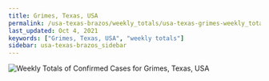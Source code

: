 ```yaml
---
title: Grimes, Texas, USA
permalink: /usa-texas-brazos/weekly_totals/usa-texas-grimes-weekly_totals.html
last_updated: Oct 4, 2021
keywords: ["Grimes, Texas, USA", "weekly totals"]
sidebar: usa-texas-brazos_sidebar
---
```


![Weekly Totals of Confirmed Cases for Grimes, Texas, USA](/covid_tracker/images/graphs/usa-texas-grimes-weekly_totals_graph.png)
